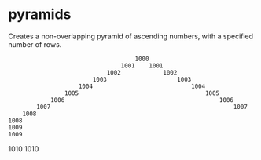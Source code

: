 # pyramids
Creates a non-overlapping pyramid of ascending numbers, with a specified number of rows.

                                        1000
                                    1001    1001
                                1002            1002
                            1003                    1003
                        1004                            1004
                    1005                                    1005
                1006                                            1006
            1007                                                    1007
        1008                                                            1008
    1009                                                                    1009
1010                                                                            1010
